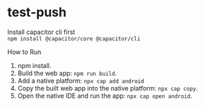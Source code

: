# test-push

Install capacitor cli first  
`npm install @capacitor/core @capacitor/cli`

How to Run
1. npm install.
2. Build the web app: `npm run build`.
3. Add a native platform: `npx cap add android`
4. Copy the built web app into the native platform: `npx cap copy`.
5. Open the native IDE and run the app: `npx cap open android`.
